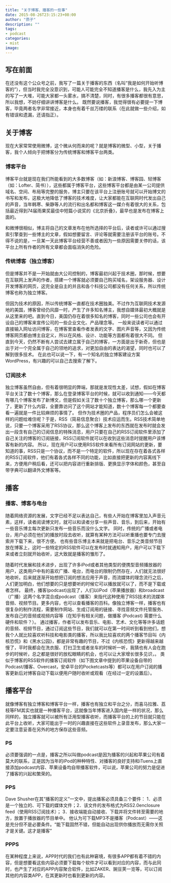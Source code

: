 ```yaml
---
title: "关于博客、播客的一些事"
date: 2015-08-26T23:15:23+08:00
author: "质子"
description: ""
tags:
- podcast
categories: 
- mist
image: 
---
```


## 写在前面
在还没有这个公众号之前，我写了一篇关于播客的东西（名叫“我是如何开始听博客的”），但当时我完全没意识到，可能人可能完全不知道播客是什么，我先入为主的写了一大堆，可能大家都一头雾水，搞不清楚，同时，有很多播客都很有意思，所以我想，不妨仔细讲讲博客是什么。
既然要说播客，我觉得很有必要提一下博客，毕竟两者名字非常接近，本身也有着千丝万缕的联系（在此就做一些介绍，如有错误和遗漏，还请指正）。

## 关于博客
现在大家常常使用微博，这个微从何而来的呢？就是博客的微型、小型，关于播客，我个人倾向于把博客分为传统博客和博客平台两类。
### 博客平台
博客平台就是现在我们所能看到的大多数博客（如：新浪博客、博客园、轻博客（如：Lofter、简书）），这些都属于博客平台，这些博客平台都是由某一公司提供域名、空间、布局等完整的服务，博主只要在该平台上注册账号就可以开始博文的书写和发布，这极大地降低了博客的技术难度，让大家都能在互联网时代发出自己的声音，当年韩寒、柴静等人的流行和出名都和博客这一媒介有着很大的关系，包括最近得到74届雨果奖最佳中短篇小说奖的《北京折叠》，最早也是发布在博客上面的。

和微博很相似，博主将自己的文章发布在他所选择的平台后，读者或许可以通过搜索引擎查到一些博主的文章，假如想要留言、评论等就需要注册该平台的账号。不得不说的是，一旦某一天此博客平台经营不善或者因为一些原因需要关停的话，该平台上所有作者的所有文章都会面临消失的危险。


### 传统博客（独立博客）
但是博客并不是一开始就由大公司控制的，博客最初兴起于技术圈，那时候，想要在互联网上发声的作者，搭建一个博客就必须要自己购买域名，架设服务器、设计开发博客的网页，这完全是自主的并且和各个科技公司都没有任何关系，所以传统博客也称为独立博客。

但因为技术的原因，所以传统博客一直都在技术圈独美。不过作为互联网技术发源地的美国，博客曾经仍风靡一时，产生了许多知名博主，我想自媒体最初大概就是从这里来的吧。直到今日，美国仍存在着很多知名的博客，同时一些公司也会有开设自己的博客来宣传公司的一些企业文化、产品理念等。
一般来说读者可以通过直接输入网址访问博客，在博客里查看作者发表的文字、图片声音等，又因为传统博客网页都由博主自定义，所以在风格、设计、功能等方面都有着很大不同。
但直到今天，仍然不断有人尝试去建立属于自己的博客，一方面是出于新奇，但也是出于对一个完全属于自己的领地的追求，对更加自由的表达的渴望，同时也可以了解到很多技术。
在此也可以说一下，有一个知名的独立博客建设方案WordPress，有兴趣的可以自己去搜索了解下。

### 订阅技术
独立博客虽然自由，但有着很明显的弊端，那就是发现性太差，试想，假如在博客平台关注了数十个博客，那么在登录博客平台的时候，就可以收到通知——今天都有哪几个博客发布了新博文，但是假如关注了数十个独立博客，那么哪一个更新了，更新了什么内容，全要靠访问了这个网站才能知道，数十个博客每一个都要查看一遍就是一件比较麻烦的事情了。
但作为技术圈的产品，程序员们怎么会被这样的问题给难住呢？于是，RSS（简易信息聚合）技术应运而生。RSS技术简单地说，只要一个博客采用了RSS协议，那么这个博客上发布的东西就在发布时就会发出一段含有自己的订阅信息的特殊消息，用户只要在自己的RSS订阅软件里添加了自己关注的博客的订阅链接，RSS订阅软件就可以在收到这些消息时提醒用户该博客有新的内容。
所以，现在用户可以使用RSS软件来看所有订阅网站的更新，要知道的事，RSS只是一个协议，而不是一个特定的软件，所以现在存在着各式各样的RSS订阅软件，他们有着各式各样不同的功能，比如直接把更新的内容离线下来，方便用户稍后看，还可以把内容进行重新排版、更换显示字体和颜色，甚至自带字典可以翻译外文博客等。



## 播客

### 播客、博客与电台
随着网络资源的发展，文字已经不足以表达自己，有些人开始在博客里加入声音元素，这样，读者阅读博文时，就可以和读者分享一些声音、音乐，到后来，开始有一些音乐博主每次更新只发布一些音乐而没什么文字。
同时，传统的广播或者电台，用户必须在他们的播放时段去收听，就算有某种方法可以听重播也要专门去搜索并下载下来，很不方便。
也有些音乐博主本来就是把电台、音乐之类音频节目放在博客上，这时一些特定的RSS软件可以在发布时就通知用户，用户可以下载下来或者立刻就开始收听，这大致就是播客的雏形了。



随着时代发展和技术进步，出现了许多iPod或者其他类型的便携型音频播放器的用户，这类用户中有的喜欢广播、电台，而电台的限制仍然存在，人们就无法很好地收听。后来就逐渐开始想把订阅的想法应用于声音，而流媒体的理念流行之后，人们更加明白，他们想要的只是想要听的时候它可以播放就可以了，而不是下载或者怎样。
最终，播客(podcast)出现了，人们以iPod（苹果播放器）和broadcast（广播）这两个名字混合成podcast（播客）来指代这种使用了RSS技术的流媒体音频、视频节目。更多内容，也可以查看播客的百科。像独立博客一样，播客也有很复杂的制作流程，需要制作网站、生成订阅用的链接、寻找音频文件托管服务、发布自己的音频或视频内容等（在知乎有相关问题，做播客 (Podcast) 需要什么硬件和软件？）。 
通过播客，作者可以发布音乐、电影、艺术、文化等等许多话题的音频、视频节目，通过订阅这些节目，我们就可以在第一时间听到看到他们，想我个人就比较喜欢听科技和电影类的播客，所以我比较喜欢的两个播客节目叫《内核恐慌》和《黑水公园》，都是非常有趣的节目，不过《内核恐慌》更新得越来越慢了，平时我都会在洗衣服、打扫卫生或者坐车的时候听一听，我猜也有人会在跑步的时候听，总之都是很好的放松眼睛的机会，也可以让大家增长很多见识，。
类似于博客的RSS软件的播客订阅软件（如下图文章中提到的苹果设备自带的Podcast/播客、Overcast，安卓平台的Pocketcasts等）都可以在用户订阅的播客更新后对博客自动下载以便用户随时收听或观看（在经过一定的设置后）。


## 播客平台
就像博客有独立博客和博客平台一样，播客也有独立和平台之分，而喜马拉雅、荔枝等FM其实也就是一种播客平台，这就像当年博客进入国内是一样的状况，那么同样的，独立播客就可以被所有泛用型播客收听，而播客平台的上的节目就只能在此平台上收听，大家可能出于一时的兴趣直接在这些软件上录音发布，那么大家一定要注意妥善在另外的地方保存这些音频。

### PS

必须要强调的一点是，播客之所以叫做podcast是因为播客的兴起和苹果公司有着莫大的联系，正是因为当年的iPod的种种特性、对播客的良好支持和iTuens上直接添加podcast内容、苹果设备均自带播客软件，可以说，苹果公司的努力是促进了播客的兴起和繁荣的。

### PPS

Dave Shusher在其“播客的定义”一文中，提出播客必须具备三个要件：
1．必须是一个独立的、可下载的媒体文件；2．该文件的发布格式为RSS2.0enclosure feed（使用RSS订阅技术）；
3．接收端能自动接收、下载并将文件转至需要的地方，放置于播放器的节目单中。
他认为可下载MP3不是播客（Podcast）――这是充分但不是必要条件。“能下载固然不错，但能自动出现供你播放而无需你关照才是关键。这才是播客”

### PPPS

在某种程度上来说，APP时代的我们也有此种窘境，有很多APP都有着不错的内容，但是想要看这些内容必须要下载每个软件才可以看到对应的内容，而与此同时，也产生了对应的APP内容聚合软件，比如ZAKER、豌豆荚一览等，可以订阅其他的内容类APP，在其更新时也看到更新的内容。